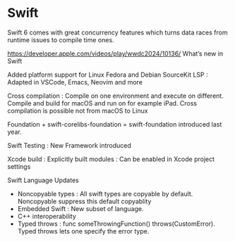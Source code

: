 #  Swift

Swift 6 comes with great concurrency features which turns data races from runtime issues to compile time ones.

https://developer.apple.com/videos/play/wwdc2024/10136/
What’s new in Swift

Added platform support for Linux Fedora and Debian
SourceKit LSP : Adapted in VSCode, Emacs, Neovim and more

Cross compilation : Compile on one environment and execute on different. Compile and build for macOS and run on for example iPad.
Cross compilation is possible not from macOS to Linux

Foundation + swift-corelibs-foundation = swift-foundation introduced last year.

Swift Testing : New Framework introduced

Xcode build :
Explicitly built modules : Can be enabled in Xcode project settings

Swift Language Updates
- Noncopyable types : All swift types are copyable by default. Noncopyable suppress this default copyablity
- Embedded Swift : New subset of language.
- C++ interoperability
- Typed throws : func someThrowingFunction() throws(CustomError). Typed throws lets one specify the error type.
